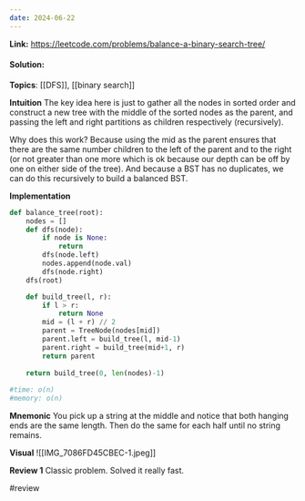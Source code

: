 ```yaml
---
date: 2024-06-22
---
```

**Link:** https://leetcode.com/problems/balance-a-binary-search-tree/
#### Solution:

**Topics**: [[DFS]], [[binary search]]

**Intuition**
The key idea here is just to gather all the nodes in sorted order and construct a new tree with the middle of the sorted nodes as the parent, and passing the left and right partitions as children respectively (recursively).

Why does this work? Because using the mid as the parent ensures that there are the same number children to the left of the parent and to the right (or not greater than one more which is ok because our depth can be off by one on either side of the tree). And because a BST has no duplicates, we can do this recursively to build a balanced BST.

**Implementation**
```python
def balance_tree(root):
	nodes = []
	def dfs(node):
		if node is None:
			return 
		dfs(node.left)
		nodes.append(node.val)
		dfs(node.right)
	dfs(root)

	def build_tree(l, r):
		if l > r:
			return None
		mid = (l + r) // 2
		parent = TreeNode(nodes[mid])
		parent.left = build_tree(l, mid-1)
		parent.right = build_tree(mid+1, r)
		return parent
		
	return build_tree(0, len(nodes)-1)
	
#time: o(n)
#memory: o(n)
```

**Mnemonic**
You pick up a string at the middle and notice that both hanging ends are the same length. Then do the same for each half until no string remains. 

**Visual** 
![[IMG_7086FD45CBEC-1.jpeg]]

**Review 1**
Classic problem. Solved it really fast. 

#review 


